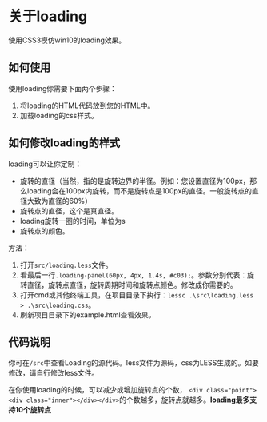 # 关于loading

使用CSS3模仿win10的loading效果。

## 如何使用

使用loading你需要下面两个步骤：
1. 将loading的HTML代码放到您的HTML中。
2. 加载loading的css样式。

## 如何修改loading的样式

loading可以让你定制：
* 旋转的直径（当然，指的是旋转边界的半径。例如：您设置直径为100px，那么loading会在100px内旋转，而不是旋转点是100px的直径。一般旋转点的直径大致为直径的60%）
* 旋转点的直径，这个是真直径。
* loading旋转一圈的时间，单位为s
* 旋转点的颜色。

方法：

1. 打开`src/loading.less`文件。
2. 看最后一行`.loading-panel(60px, 4px, 1.4s, #c03);`。参数分别代表：旋转直径，旋转点直径，旋转周期时间和旋转点颜色。修改成你需要的。
3. 打开cmd或其他终端工具，在项目目录下执行：`lessc .\src\loading.less > .\src\loading.css`。
4. 刷新项目目录下的example.html查看效果。

## 代码说明

你可在`/src`中查看Loading的源代码。less文件为源码，css为LESS生成的。如要修改，请自行修改less文件。

在你使用loading的时候，可以减少或增加旋转点的个数，
`<div class="point"><div class="inner"></div></div>`的个数越多，旋转点就越多。**loading最多支持10个旋转点**
